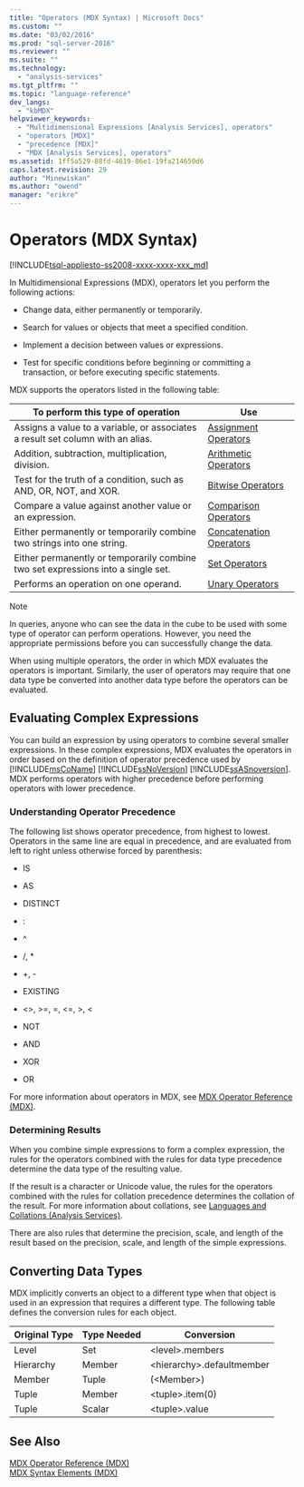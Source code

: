 ```yaml
---
title: "Operators (MDX Syntax) | Microsoft Docs"
ms.custom: ""
ms.date: "03/02/2016"
ms.prod: "sql-server-2016"
ms.reviewer: ""
ms.suite: ""
ms.technology: 
  - "analysis-services"
ms.tgt_pltfrm: ""
ms.topic: "language-reference"
dev_langs: 
  - "kbMDX"
helpviewer_keywords: 
  - "Multidimensional Expressions [Analysis Services], operators"
  - "operators [MDX]"
  - "precedence [MDX]"
  - "MDX [Analysis Services], operators"
ms.assetid: 1ff5a529-88fd-4619-86e1-19fa214650d6
caps.latest.revision: 29
author: "Minewiskan"
ms.author: "owend"
manager: "erikre"
---
```

# Operators (MDX Syntax)
[!INCLUDE[tsql-appliesto-ss2008-xxxx-xxxx-xxx_md](../includes/tsql-appliesto-ss2008-xxxx-xxxx-xxx-md.md)]

  In Multidimensional Expressions (MDX), operators let you perform the following actions:  
  
-   Change data, either permanently or temporarily.  
  
-   Search for values or objects that meet a specified condition.  
  
-   Implement a decision between values or expressions.  
  
-   Test for specific conditions before beginning or committing a transaction, or before executing specific statements.  
  
 MDX supports the operators listed in the following table:  
  
|To perform this type of operation|Use|  
|---------------------------------------|---------|  
|Assigns a value to a variable, or associates a result set column with an alias.|[Assignment Operators](../mdx/assignment-operators.md)|  
|Addition, subtraction, multiplication, division.|[Arithmetic Operators](../mdx/arithmetic-operators.md)|  
|Test for the truth of a condition, such as AND, OR, NOT, and XOR.|[Bitwise Operators](../mdx/bitwise-operators.md)|  
|Compare a value against another value or an expression.|[Comparison Operators](../mdx/comparison-operators.md)|  
|Either permanently or temporarily combine two strings into one string.|[Concatenation Operators](../mdx/concatenation-operators.md)|  
|Either permanently or temporarily combine two set expressions into a single set.|[Set Operators](../mdx/set-operators.md)|  
|Performs an operation on one operand.|[Unary Operators](../mdx/unary-operators.md)|  
  
> [!NOTE]  
>  In queries, anyone who can see the data in the cube to be used with some type of operator can perform operations. However, you need the appropriate permissions before you can successfully change the data.  
  
 When using multiple operators, the order in which MDX evaluates the operators is important. Similarly, the user of operators may require that one data type be converted into another data type before the operators can be evaluated.  
  
## Evaluating Complex Expressions  
 You can build an expression by using operators to combine several smaller expressions. In these complex expressions, MDX evaluates the operators in order based on the definition of operator precedence used by [!INCLUDE[msCoName](../includes/msconame-md.md)] [!INCLUDE[ssNoVersion](../includes/ssnoversion-md.md)] [!INCLUDE[ssASnoversion](../includes/ssasnoversion-md.md)]. MDX performs operators with higher precedence before performing operators with lower precedence.  
  
### Understanding Operator Precedence  
 The following list shows operator precedence, from highest to lowest. Operators in the same line are equal in precedence, and are evaluated from left to right unless otherwise forced by parenthesis:  
  
-   IS  
  
-   AS  
  
-   DISTINCT  
  
-   :  
  
-   ^  
  
-   /, *  
  
-   +, -  
  
-   EXISTING  
  
-   <>, >=, =, \<=, >, <  
  
-   NOT  
  
-   AND  
  
-   XOR  
  
-   OR  
  
 For more information about operators in MDX, see [MDX Operator Reference &#40;MDX&#41;](../mdx/mdx-operator-reference-mdx.md).  
  
### Determining Results  
 When you combine simple expressions to form a complex expression, the rules for the operators combined with the rules for data type precedence determine the data type of the resulting value.  
  
 If the result is a character or Unicode value, the rules for the operators combined with the rules for collation precedence determines the collation of the result. For more information about collations, see [Languages and Collations &#40;Analysis Services&#41;](../analysis-services/languages-and-collations-analysis-services.md).  
  
 There are also rules that determine the precision, scale, and length of the result based on the precision, scale, and length of the simple expressions.  
  
## Converting Data Types  
 MDX implicitly converts an object to a different type when that object is used in an expression that requires a different type. The following table defines the conversion rules for each object.  
  
|Original Type|Type Needed|Conversion|  
|-------------------|-----------------|----------------|  
|Level|Set|\<level>.members|  
|Hierarchy|Member|\<hierarchy>.defaultmember|  
|Member|Tuple|(\<Member>)|  
|Tuple|Member|\<tuple>.item(0)|  
|Tuple|Scalar|\<tuple>.value|  
  
## See Also  
 [MDX Operator Reference &#40;MDX&#41;](../mdx/mdx-operator-reference-mdx.md)   
 [MDX Syntax Elements &#40;MDX&#41;](../mdx/mdx-syntax-elements-mdx.md)  
  
  
